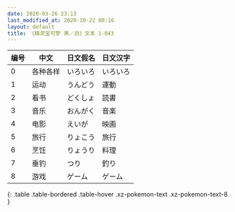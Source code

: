 ```yaml
---
date: 2020-03-26 23:13
last_modified_at: 2020-10-22 00:16
layout: default
title: 《精灵宝可梦 黑／白》文本 1-043
---
```

| 编号 | 中文 | 日文假名 | 日文汉字 |
| ---- | ---- | ---- | --- |
| 0 | 各种各样 | いろいろ | いろいろ |
| 1 | 运动 | うんどう | 運動 |
| 2 | 看书 | どくしょ | 読書 |
| 3 | 音乐 | おんがく | 音楽 |
| 4 | 电影 | えいが | 映画 |
| 5 | 旅行 | りょこう | 旅行 |
| 6 | 烹饪 | りょうり | 料理 |
| 7 | 垂钓 | つり | 釣り |
| 8 | 游戏 | ゲーム | ゲーム |
{: .table .table-bordered .table-hover .xz-pokemon-text .xz-pokemon-text-8 }